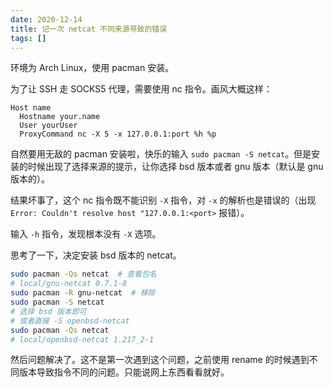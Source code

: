 ```yaml
---
date: 2020-12-14
title: 记一次 netcat 不同来源导致的错误
tags: []
---
```

环境为 Arch Linux，使用 pacman 安装。

为了让 SSH 走 SOCKS5 代理，需要使用 nc 指令。画风大概这样：

```text
Host name
  Hostname your.name
  User yourUser
  ProxyCommand nc -X 5 -x 127.0.0.1:port %h %p
```

自然要用无敌的 pacman 安装啦，快乐的输入 `sudo pacman -S netcat`。但是安装的时候出现了选择来源的提示，让你选择 bsd 版本或者 gnu 版本（默认是 gnu 版本的）。

结果坏事了，这个 nc 指令既不能识别 `-X` 指令，对 `-x` 的解析也是错误的（出现 `Error: Couldn't resolve host "127.0.0.1:<port>` 报错）。

输入 `-h` 指令，发现根本没有 `-X` 选项。

思考了一下，决定安装 bsd 版本的 netcat。

```bash
sudo pacman -Qs netcat  # 查看包名
# local/gnu-netcat 0.7.1-8
sudo pacman -R gnu-netcat  # 移除
sudo pacman -S netcat
# 选择 bsd 版本即可
# 或者直接 -S openbsd-netcat
sudo pacman -Qs netcat
# local/openbsd-netcat 1.217_2-1
```

然后问题解决了。这不是第一次遇到这个问题，之前使用 rename 的时候遇到不同版本导致指令不同的问题。只能说网上东西看看就好。